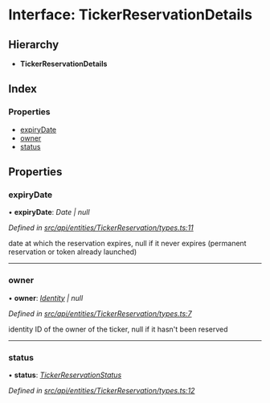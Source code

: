 # Interface: TickerReservationDetails

## Hierarchy

* **TickerReservationDetails**

## Index

### Properties

* [expiryDate](tickerreservationdetails.md#expirydate)
* [owner](tickerreservationdetails.md#owner)
* [status](tickerreservationdetails.md#status)

## Properties

###  expiryDate

• **expiryDate**: *Date | null*

*Defined in [src/api/entities/TickerReservation/types.ts:11](https://github.com/PolymathNetwork/polymesh-sdk/blob/e5ab20b/src/api/entities/TickerReservation/types.ts#L11)*

date at which the reservation expires, null if it never expires (permanent reservation or token already launched)

___

###  owner

• **owner**: *[Identity](../classes/identity.md) | null*

*Defined in [src/api/entities/TickerReservation/types.ts:7](https://github.com/PolymathNetwork/polymesh-sdk/blob/e5ab20b/src/api/entities/TickerReservation/types.ts#L7)*

identity ID of the owner of the ticker, null if it hasn't been reserved

___

###  status

• **status**: *[TickerReservationStatus](../enums/tickerreservationstatus.md)*

*Defined in [src/api/entities/TickerReservation/types.ts:12](https://github.com/PolymathNetwork/polymesh-sdk/blob/e5ab20b/src/api/entities/TickerReservation/types.ts#L12)*

